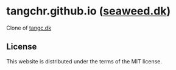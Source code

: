 tangchr.github.io ([seaweed.dk](http://seaweed.dk))
=======================
Clone of [tangc.dk](http://tangc.dk)

License
-------
This website is distributed under the terms of the MIT license.